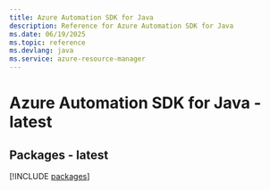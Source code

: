 ```yaml
---
title: Azure Automation SDK for Java
description: Reference for Azure Automation SDK for Java
ms.date: 06/19/2025
ms.topic: reference
ms.devlang: java
ms.service: azure-resource-manager
---
```

# Azure Automation SDK for Java - latest
## Packages - latest
[!INCLUDE [packages](automation-index.md)]